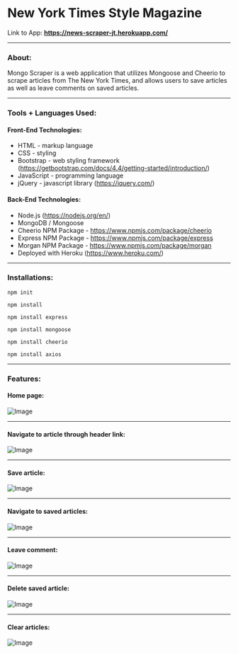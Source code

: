 # New York Times Style Magazine

Link to App: **https://news-scraper-jt.herokuapp.com/**

---

### About:
Mongo Scraper is a web application that utilizes Mongoose and Cheerio to scrape articles from The New York Times, and allows users to save articles as well as leave comments on saved articles.

---

### Tools + Languages Used:
#### Front-End Technologies:
* HTML - markup language
* CSS - styling
* Bootstrap - web styling framework (https://getbootstrap.com/docs/4.4/getting-started/introduction/)
* JavaScript - programming language
* jQuery - javascript library (https://jquery.com/)

#### Back-End Technologies:
* Node.js (https://nodejs.org/en/)
* MongoDB / Mongoose
* Cheerio NPM Package - https://www.npmjs.com/package/cheerio
* Express NPM Package - https://www.npmjs.com/package/express
* Morgan NPM Package - https://www.npmjs.com/package/morgan
* Deployed with Heroku (https://www.heroku.com/)

--- 

### Installations:
```
npm init
```
```
npm install
```
```
npm install express
```
```
npm install mongoose
```
```
npm install cheerio
```
```
npm install axios
```

---

### Features:
#### Home page:
![Image](public/images/gif1.gif)

---

#### Navigate to article through header link:
![Image](public/images/gif2.gif)

---

#### Save article:
![Image](public/images/gif3.gif)

---

#### Navigate to saved articles:
![Image](public/images/gif4.gif)

---

#### Leave comment:
![Image](public/images/gif5.gif)

---

#### Delete saved article:
![Image](public/images/gif6.gif)

---

#### Clear articles:
![Image](public/images/gif7.gif)